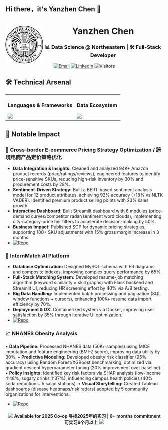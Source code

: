 ## Hi there，it's Yanzhen Chen 👋
<!-- 页眉与校徽 -->
<div align="center">
  <img src="https://raw.githubusercontent.com/jasonchen1001/jasonchen1001/main/neu_seal.svg" width="120" align="left" alt="NEU Seal">
  <h1 align="center">Yanzhen Chen</h1>
  <h3 align="center">📊 Data Science @ Northeastern | 🛠️ Full-Stack Developer</h3>
</div>


<!-- 核心信息栏 -->
<div align="center">
  
  [![Email](https://img.shields.io/badge/-yizhouchen68%40gmail.com-30B980?logo=gmail&style=flat)](mailto:yizhouchen68@gmail.com)
  [![LinkedIn](https://img.shields.io/badge/-Yanzhen_Chen-0A66C2?logo=linkedin)](https://linkedin.com/in/yanzhen-chen-97557a343)
  ![Visitors](https://komarev.com/ghpvc/?username=jasonchen1001&color=30B980&style=flat)

</div>

<!-- 技术栈 -->
## 🛠️ Technical Arsenal
<table>
  <tr>
    <td width="60%">
      <h3>Languages & Frameworks</h3>
      <img src="https://skillicons.dev/icons?i=python,java,js,flask">
    </td>
    <td width="60%">
      <h3>Data Ecosystem</h3>
      <img src="https://skillicons.dev/icons?i=mysql,mongodb,docker,tableau">
    </td>
  </tr>
</table>

<!-- 项目亮点 -->
## 🚀 Notable Impact
### 🚗 Cross-border E-commerce Pricing Strategy Optimization / 跨境电商产品定价策略优化
- **Data Integration & Insights:** Cleaned and analyzed 94K+ Amazon product records (price/ratings/reviews), engineered
features to identify price-sensitive SKUs, reducing high-risk inventory by 30% and procurement costs by 28%.
- **Sentiment-Driven Strategy:** Built a BERT-based sentiment analysis model for 12 product attributes, achieving 92%
accuracy (+18% vs NLTK VADER). Identified premium product selling points with 23% sales growth.
- **Interactive Dashboard:** Built Streamlit dashboard with 6 modules (price-demand curves/competitor radar/sentiment
word clouds), implementing city-category-price tier filters to accelerate decision-making by 50%.
- **Business Impact:** Published SOP for dynamic pricing strategies, supporting 100+ SKU adjustments with 15% gross
margin increase in 3 months.
- [![Repo](https://img.shields.io/badge/GitHub-源码-3C78A9)]([https://github.com/jasonchen1001/ecommerce-pricing-optimizer.git])
  
### 🤖 InternMatch AI Platform
- **Database Optimization:** Designed MySQL schema with ER diagrams and composite indexes, improving complex query
performance by 65%.
- **Full-Stack Matching System:** Developed resume-job matching algorithm (keyword similarity × skill graphs) with Flask
backend and Streamlit UI, reducing HR screening effort by 40% via A/B testing.
- **Big Data Handling:** Implemented batch processing and pagination (SQL window functions + cursors), enhancing 100K+
resume data import efficiency by 70%.
- **Deployment & UX:** Containerized system via Docker, improving user satisfaction by 35% through iterative UI optimization.
- [![Repo](https://img.shields.io/badge/GitHub-源码-3C78A9)](https://github.com/jasonchen1001/InternMatch)

### 📈 NHANES Obesity Analysis
• **Data Pipeline:** Processed NHANES data (50K+ samples) using MICE imputation and feature engineering (BMI-Z score),
improving data utility by 30%.
• **Predictive Modeling:** Developed obesity risk classifier (95% accuracy) using Random Forest/XGBoost benchmarking,
optimized via gradient descent hyperparameter tuning (20% improvement over baseline).
• **Policy Insights:** Identified key risk factors via SHAP analysis (low-income ↑48%, sugary drinks ↑37%), influencing campus
health policies (40% soda reduction + 5 salad stations).
• **Visual Storytelling:** Created Tableau dashboards (disease heatmaps/risk radars) adopted by 5 community organizations
for interventions.
- [![Repo](https://img.shields.io/badge/GitHub-源码-3C78A9)](https://github.com/jasonchen1001/NHANES-Analysis)


<!-- 协作状态 -->
<div align="center" style="margin-top:20px">
  <img src="https://media.giphy.com/media/WUlplcMpOCEmTGBtBW/giphy.gif" width="30">
  <strong>Available for 2025 Co-op 寻找2025年的实习 | 6+ months commitment 可实习6个月以上</strong>
  <img src="https://media.giphy.com/media/12oufCB0MyZ1Go/giphy.gif" width="30">
</div>

